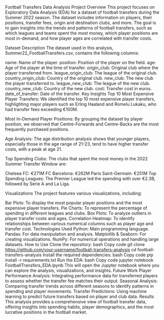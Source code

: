 Football Transfers Data Analysis
Project Overview
This project focuses on Exploratory Data Analysis (EDA) for a dataset of football transfers during the Summer 2022 season. The dataset includes information on players, their positions, transfer fees, origin and destination clubs, and more. The goal is to gain insights into the trends and patterns of football transfers, such as which leagues and teams spent the most money, which player positions are most in-demand, and how player ages are correlated with transfer costs.

Dataset Description
The dataset used in this analysis, Summer22_FootballTransfers.csv, contains the following columns:

name: Name of the player.
position: Position of the player on the field.
age: Age of the player at the time of transfer.
origin_club: Original club where the player transferred from.
league_origin_club: The league of the original club.
country_origin_club: Country of the original club.
new_club: The new club the player transferred to.
league_new_club: The league of the new club.
country_new_club: Country of the new club.
cost: Transfer cost in euros.
date_of_transfer: Date of the transfer.
Key Insights
Top 10 Most Expensive Player Transfers: We identified the top 10 most expensive player transfers, highlighting major players such as Erling Haaland and Romelu Lukaku, who had transfer fees exceeding €100M.

Most In-Demand Player Positions: By grouping the dataset by player position, we observed that Centre-Forwards and Centre-Backs are the most frequently purchased positions.

Age Analysis: The age distribution analysis shows that younger players, especially those in the age range of 21-23, tend to have higher transfer costs, with a peak at age 21.

Top Spending Clubs: The clubs that spent the most money in the 2022 Summer Transfer Window are:

Chelsea FC: €271M
FC Barcelona: €262M
Paris Saint-Germain: €251M
Top Spending Leagues: The Premier League led the spending with over €2.3B, followed by Serie A and La Liga.

Visualizations
The project features various visualizations, including:

Bar Plots: To display the most popular player positions and the most expensive player transfers.
Pie Charts: To represent the percentage of spending in different leagues and clubs.
Box Plots: To analyze outliers in player transfer costs and ages.
Correlation Heatmap: To identify relationships between various numerical columns such as player age and transfer cost.
Technologies Used
Python: Main programming language.
Pandas: For data manipulation and analysis.
Matplotlib & Seaborn: For creating visualizations.
NumPy: For numerical operations and handling large datasets.
How to Use
Clone the repository:
bash
Copy code
git clone https://github.com/your-username/football-transfers-analysis
cd football-transfers-analysis
Install the required dependencies:
bash
Copy code
pip install -r requirements.txt
Run the EDA:
bash
Copy code
jupyter notebook FootballTransfers_EDA.ipynb
This will open the Jupyter notebook where you can explore the analysis, visualizations, and insights.
Future Work
Player Performance Analysis: Integrating performance data for transferred players to assess whether the transfer fee matches their output.
Seasonal Analysis: Comparing transfer trends across different seasons to identify patterns in spending and player movements.
Transfer Predictions: Using machine learning to predict future transfers based on player and club data.
Results
This analysis provides a comprehensive view of football transfer data, offering insights into spending habits, player demographics, and the most lucrative positions in the football market.


